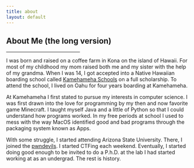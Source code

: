```yaml
---
title: about
layout: default
---
```


## About Me (the long version)
<hr style="width:200px" class="w3-opacity">

I was born and raised on a coffee farm in Kona on the island of Hawaii. For most of my childhood
my mom raised both me and my sister with the help of my grandma. When I was 14, I got accepted into
a Native Hawaiian boarding school called [Kamehameha Schools](https://www.ksbe.edu/education/kapalama/) on a full scholarship. 
To attend the school, I lived on Oahu for four years boarding at Kamehameha.

At Kamehameha I first stated to pursue my interests in computer science. I was first drawn into the love 
for programming by my then and now favorite game Minecraft. I taught myself Java and a little of Python 
so that I could understand how programs worked. In my free periods at school I used to mess with the
way MacOS identified good and bad programs through the packaging system known as Apps. 

With some struggle, I started attending Arizona State University. There, I joined the [pwndevils](https://pwndevils.com).
I started CTFing each weekend. Eventually, I started doing good enough to be invited to do a P.h.D. at
the lab I had started working at as an undergrad. The rest is history.
